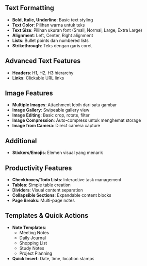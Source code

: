 ## Text Formatting

- **Bold, Italic, Underline**: Basic text styling
- **Text Color**: Pilihan warna untuk teks
- **Text Size**: Pilihan ukuran font (Small, Normal, Large, Extra Large)
- **Alignment**: Left, Center, Right alignment
- **Lists**: Bullet points dan numbered lists
- **Strikethrough**: Teks dengan garis coret

## Advanced Text Features

- **Headers**: H1, H2, H3 hierarchy
- **Links**: Clickable URL links

## Image Features

- **Multiple Images**: Attachment lebih dari satu gambar
- **Image Gallery**: Swipeable gallery view
- **Image Editing**: Basic crop, rotate, filter
- **Image Compression**: Auto-compress untuk menghemat storage
- **Image from Camera**: Direct camera capture

## Additional

- **Stickers/Emojis**: Elemen visual yang menarik

## Productivity Features

- **Checkboxes/Todo Lists**: Interactive task management
- **Tables**: Simple table creation
- **Dividers**: Visual content separation
- **Collapsible Sections**: Expandable content blocks
- **Page Breaks**: Multi-page notes

## Templates & Quick Actions

- **Note Templates**:
    - Meeting Notes
    - Daily Journal
    - Shopping List
    - Study Notes
    - Project Planning
- **Quick Insert**: Date, time, location stamps